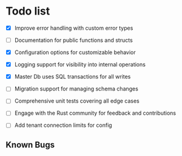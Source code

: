 # Todo list

- [x] Improve error handling with custom error types
- [ ] Documentation for public functions and structs
- [x] Configuration options for customizable behavior
- [x] Logging support for visibility into internal operations
- [x] Master Db uses SQL transactions for all writes
- [ ] Migration support for managing schema changes
- [ ] Comprehensive unit tests covering all edge cases
- [ ] Engage with the Rust community for feedback and contributions
- [ ] Add tenant connection limits for config


## Known Bugs

